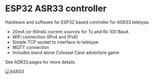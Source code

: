 # ESP32 ASR33 controller

Hardware and software for ESP32 based controller for ASR33 teletype.

- 20mA (or 60mA) current sources for Tx and Rx 100 Baud.
- WiFi connection (IPv4 and IPv6)
- Simple TCP socket to interface to teletype
- MQTT connection
- Includes stand alone Colossal Cave adventure game

See ASR33.pages for more details

![ASR33](https://user-images.githubusercontent.com/996983/151701578-042a0265-1b7c-4723-890a-b594a6930850.png)
